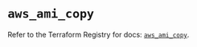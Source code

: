 # `aws_ami_copy`

Refer to the Terraform Registry for docs: [`aws_ami_copy`](https://registry.terraform.io/providers/hashicorp/aws/5.63.1/docs/resources/ami_copy).
